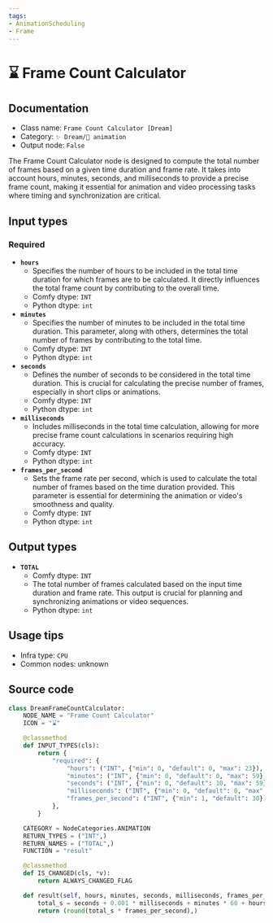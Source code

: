```yaml
---
tags:
- AnimationScheduling
- Frame
---
```


# ⌛ Frame Count Calculator
## Documentation
- Class name: `Frame Count Calculator [Dream]`
- Category: `✨ Dream/🎥 animation`
- Output node: `False`

The Frame Count Calculator node is designed to compute the total number of frames based on a given time duration and frame rate. It takes into account hours, minutes, seconds, and milliseconds to provide a precise frame count, making it essential for animation and video processing tasks where timing and synchronization are critical.
## Input types
### Required
- **`hours`**
    - Specifies the number of hours to be included in the total time duration for which frames are to be calculated. It directly influences the total frame count by contributing to the overall time.
    - Comfy dtype: `INT`
    - Python dtype: `int`
- **`minutes`**
    - Specifies the number of minutes to be included in the total time duration. This parameter, along with others, determines the total number of frames by contributing to the total time.
    - Comfy dtype: `INT`
    - Python dtype: `int`
- **`seconds`**
    - Defines the number of seconds to be considered in the total time duration. This is crucial for calculating the precise number of frames, especially in short clips or animations.
    - Comfy dtype: `INT`
    - Python dtype: `int`
- **`milliseconds`**
    - Includes milliseconds in the total time calculation, allowing for more precise frame count calculations in scenarios requiring high accuracy.
    - Comfy dtype: `INT`
    - Python dtype: `int`
- **`frames_per_second`**
    - Sets the frame rate per second, which is used to calculate the total number of frames based on the time duration provided. This parameter is essential for determining the animation or video's smoothness and quality.
    - Comfy dtype: `INT`
    - Python dtype: `int`
## Output types
- **`TOTAL`**
    - Comfy dtype: `INT`
    - The total number of frames calculated based on the input time duration and frame rate. This output is crucial for planning and synchronizing animations or video sequences.
    - Python dtype: `int`
## Usage tips
- Infra type: `CPU`
- Common nodes: unknown


## Source code
```python
class DreamFrameCountCalculator:
    NODE_NAME = "Frame Count Calculator"
    ICON = "⌛"

    @classmethod
    def INPUT_TYPES(cls):
        return {
            "required": {
                "hours": ("INT", {"min": 0, "default": 0, "max": 23}),
                "minutes": ("INT", {"min": 0, "default": 0, "max": 59}),
                "seconds": ("INT", {"min": 0, "default": 10, "max": 59}),
                "milliseconds": ("INT", {"min": 0, "default": 0, "max": 59}),
                "frames_per_second": ("INT", {"min": 1, "default": 30})
            },
        }

    CATEGORY = NodeCategories.ANIMATION
    RETURN_TYPES = ("INT",)
    RETURN_NAMES = ("TOTAL",)
    FUNCTION = "result"

    @classmethod
    def IS_CHANGED(cls, *v):
        return ALWAYS_CHANGED_FLAG

    def result(self, hours, minutes, seconds, milliseconds, frames_per_second):
        total_s = seconds + 0.001 * milliseconds + minutes * 60 + hours * 3600
        return (round(total_s * frames_per_second),)

```
